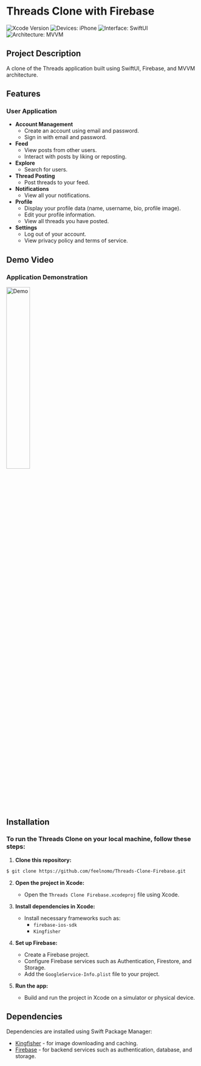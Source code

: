 # Threads Clone with Firebase

![Xcode Version](https://img.shields.io/badge/Xcode-16.0-lightgray?logo=Xcode)
![Devices: iPhone](https://img.shields.io/badge/Devices-iPhone-lightgray)
![Interface: SwiftUI](https://img.shields.io/badge/Interface-SwiftUI-lightgray)
![Architecture: MVVM](https://img.shields.io/badge/Architecture-MVVM-lightgray)

## Project Description
A clone of the Threads application built using SwiftUI, Firebase, and MVVM architecture.

## Features
### User Application
- **Account Management**
  - Create an account using email and password.
  - Sign in with email and password.
- **Feed**
  - View posts from other users.
  - Interact with posts by liking or reposting.
- **Explore**
  - Search for users.
- **Thread Posting**
  - Post threads to your feed.
- **Notifications**
  - View all your notifications.
- **Profile**
  - Display your profile data (name, username, bio, profile image).
  - Edit your profile information.
  - View all threads you have posted.
- **Settings**
  - Log out of your account.
  - View privacy policy and terms of service.

## Demo Video
### Application Demonstration

<img src="https://github.com/feelnocode/Threads-Clone-Firebase/blob/e9af167ea31ffef11e2ef774a99771d4618d79ad/demo/demo.gif" width="35%" height="35%" alt="Demo">

## Installation
### To run the Threads Clone on your local machine, follow these steps:

1. **Clone this repository:**
```bash
$ git clone https://github.com/feelnomo/Threads-Clone-Firebase.git
```

2. **Open the project in Xcode:**
   - Open the `Threads Clone Firebase.xcodeproj` file using Xcode.

3. **Install dependencies in Xcode:**
   - Install necessary frameworks such as:
     - `firebase-ios-sdk`
     - `Kingfisher`

4. **Set up Firebase:**
   - Create a Firebase project.
   - Configure Firebase services such as Authentication, Firestore, and Storage.
   - Add the `GoogleService-Info.plist` file to your project.

5. **Run the app:**
   - Build and run the project in Xcode on a simulator or physical device.

## Dependencies
Dependencies are installed using Swift Package Manager:
- [Kingfisher](https://github.com/onevcat/Kingfisher) - for image downloading and caching.
- [Firebase](https://firebase.google.com/) - for backend services such as authentication, database, and storage.
